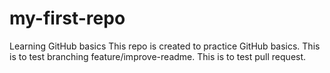 # my-first-repo
Learning GitHub basics
This repo is created to practice GitHub basics.
This is to test branching feature/improve-readme.
This is to test pull request.



